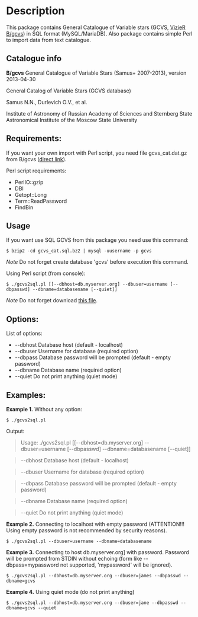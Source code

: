 Description
===========

This package contains General Catalogue of Variable stars (GCVS, [VizieR B/gcvs](http://cdsarc.u-strasbg.fr/viz-bin/Cat?B/gcvs)) in SQL format (MySQL/MariaDB). Also package contains simple Perl to import data from text catalogue.

Catalogue info
--------------

**B/gcvs** General Catalogue of Variable Stars (Samus+ 2007-2013), version 2013-04-30

General Catalog of Variable Stars (GCVS database)

Samus N.N., Durlevich O.V., et al.

Institute of Astronomy of Russian Academy of Sciences and Sternberg State Astronomical Institute of the Moscow State University

Requirements:
-------------

If you want your own import with Perl script, you need file gcvs_cat.dat.gz from B/gcvs ([direct link](http://cdsarc.u-strasbg.fr/vizier/ftp/cats/B/gcvs/gcvs_cat.dat.gz)).

Perl script requirements:

* PerlIO::gzip
* DBI
* Getopt::Long
* Term::ReadPassword
* FindBin
    
Usage
-----

If you want use SQL GCVS from this package you need use this command:

    $ bzip2 -cd gcvs_cat.sql.bz2 | mysql -uusername -p gcvs

*Note* Do not forget create database 'gcvs' before execution this command.

Using Perl script (from console):

    $ ./gcvs2sql.pl [[--dbhost=db.myserver.org] --dbuser=username [--dbpasswd] --dbname=databasename [--quiet]]

*Note* Do not forget download [this file](http://cdsarc.u-strasbg.fr/vizier/ftp/cats/B/gcvs/gcvs_cat.dat.gz).

Options:
--------

List of options:

* --dbhost Database host (default - localhost)
* --dbuser Username for database (required option)
* --dbpass Database password will be prompted (default - empty password)
* --dbname Database name (required option)
* --quiet  Do not print anything (quiet mode)

Examples:
---------

**Example 1.** Without any option:

    $ ./gcvs2sql.pl

Output:

> Usage: ./gcvs2sql.pl [[--dbhost=db.myserver.org] --dbuser=username [--dbpasswd] --dbname=databasename [--quiet]]

> --dbhost Database host (default - localhost)

> --dbuser Username for database (required option)

> --dbpass Database password will be prompted (default - empty password)

> --dbname Database name (required option)

> --quiet  Do not print anything (quiet mode)

**Example 2.** Connecting to localhost with empty password (ATTENTION!!! Using empty password is not recommended by security reasons).

    $ ./gcvs2sql.pl --dbuser=username --dbname=databasename

**Example 3.** Connecting to host db.myserver.org] with password. Password will be prompted from STDIN without echoing (form like --dbpass=mypassword not supported, 'mypassword' will be ignored).

    $ ./gcvs2sql.pl --dbhost=db.myserver.org --dbuser=james --dbpasswd --dbname=gcvs

**Example 4.** Using quiet mode (do not print anything)

    $ ./gcvs2sql.pl --dbhost=db.myserver.org --dbuser=jane --dbpasswd --dbname=gcvs --quiet

